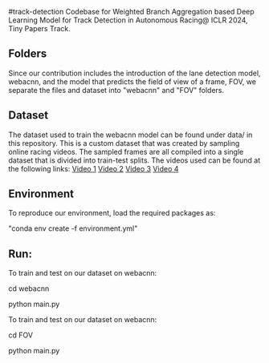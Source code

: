 #track-detection
Codebase for Weighted Branch Aggregation based Deep Learning Model for Track Detection in Autonomous Racing@ ICLR 2024, Tiny Papers Track. 


## Folders
Since our contribution includes the introduction of the lane detection model, webacnn, and the model that predicts the field of view of a frame, FOV, we separate the files and dataset into "webacnn" and "FOV" folders.  

## Dataset

The dataset used to train the webacnn model can be found under data/ in this repository. This is a custom dataset that was created by sampling online racing videos. The sampled frames are all compiled into a single dataset that is divided into train-test splits. The videos used can be found at the following links:
[Video 1](https://youtu.be/2f1PtJV0vIs?si=9vsb7QVW6_21kysS)
[Video 2](https://youtu.be/S_jdcUVtaTU?si=YDfYDO5cto1HnBfG)
[Video 3](https://youtu.be/U7JcOEKw-r4?si=OA-p5JHZWvS55FSU)
[Video 4](https://youtu.be/cxxeRzfJ1_c?si=MwWrgL1rrcJfNcXy)

## Environment

To reproduce our environment, load the required packages as:

"conda env create -f environment.yml"

## Run:

To train and test on our dataset on webacnn:

cd webacnn

python main.py

To train and test on our dataset on webacnn:

cd FOV

python main.py
